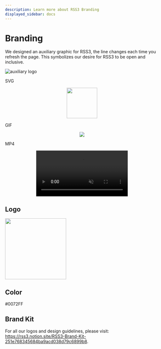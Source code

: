 ```yaml
---
description: Learn more about RSS3 Branding
displayed_sidebar: docs
---
```


# Branding

We designed an auxiliary graphic for RSS3, the line changes each time you refresh the page. This symbolizes our desire for RSS3 to be open and inclusive.

![auxiliary logo](https://graphics.rss3.workers.dev)

<!-- TODO: update layout -->

SVG

<p align="center">
    <img width="100" src="https://graphics.rss3.workers.dev"/>
</p>

GIF

<p align="center">
    <img src="/img/logo.gif" />
</p>

MP4

<p align="center">
    <video width="300" autoPlay muted playsInline src="/img/logo.mp4"></video>
</p>

## Logo

<p><img width="200" src="https://rss3.mypinata.cloud/ipfs/QmUG6H3Z7D5P511shn7sB4CPmpjH5uZWu4m5mWX7U3Gqbu"/></p>

## Color

<p style={{"background": "#0072FF", "color": "#FFF", "display": "inline-block"}}>#0072FF</p>

## Brand Kit

For all our logos and design guidelines, please visit: <https://rss3.notion.site/RSS3-Brand-Kit-251e768345684ba9acd038d79c6899b8>.
